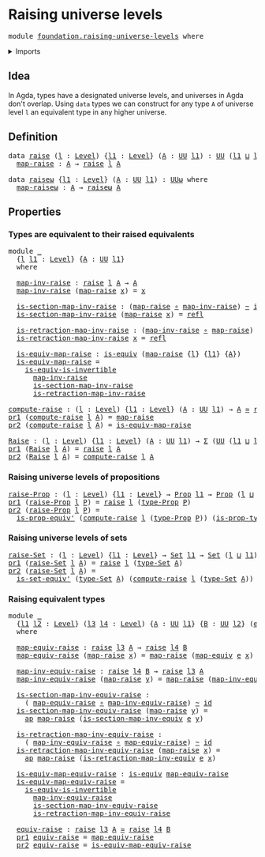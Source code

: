 # Raising universe levels

<pre class="Agda"><a id="36" class="Keyword">module</a> <a id="43" href="foundation.raising-universe-levels.html" class="Module">foundation.raising-universe-levels</a> <a id="78" class="Keyword">where</a>
</pre>
<details><summary>Imports</summary>

<pre class="Agda"><a id="134" class="Keyword">open</a> <a id="139" class="Keyword">import</a> <a id="146" href="foundation.action-on-identifications-functions.html" class="Module">foundation.action-on-identifications-functions</a>
<a id="193" class="Keyword">open</a> <a id="198" class="Keyword">import</a> <a id="205" href="foundation.dependent-pair-types.html" class="Module">foundation.dependent-pair-types</a>
<a id="237" class="Keyword">open</a> <a id="242" class="Keyword">import</a> <a id="249" href="foundation.universe-levels.html" class="Module">foundation.universe-levels</a>

<a id="277" class="Keyword">open</a> <a id="282" class="Keyword">import</a> <a id="289" href="foundation-core.equivalences.html" class="Module">foundation-core.equivalences</a>
<a id="318" class="Keyword">open</a> <a id="323" class="Keyword">import</a> <a id="330" href="foundation-core.function-types.html" class="Module">foundation-core.function-types</a>
<a id="361" class="Keyword">open</a> <a id="366" class="Keyword">import</a> <a id="373" href="foundation-core.homotopies.html" class="Module">foundation-core.homotopies</a>
<a id="400" class="Keyword">open</a> <a id="405" class="Keyword">import</a> <a id="412" href="foundation-core.identity-types.html" class="Module">foundation-core.identity-types</a>
<a id="443" class="Keyword">open</a> <a id="448" class="Keyword">import</a> <a id="455" href="foundation-core.propositions.html" class="Module">foundation-core.propositions</a>
<a id="484" class="Keyword">open</a> <a id="489" class="Keyword">import</a> <a id="496" href="foundation-core.sets.html" class="Module">foundation-core.sets</a>
</pre>
</details>

## Idea

In Agda, types have a designated universe levels, and universes in Agda don't
overlap. Using `data` types we can construct for any type `A` of universe level
`l` an equivalent type in any higher universe.

## Definition

<pre class="Agda"><a id="772" class="Keyword">data</a> <a id="raise"></a><a id="777" href="foundation.raising-universe-levels.html#777" class="Datatype">raise</a> <a id="783" class="Symbol">(</a><a id="784" href="foundation.raising-universe-levels.html#784" class="Bound">l</a> <a id="786" class="Symbol">:</a> <a id="788" href="Agda.Primitive.html#591" class="Postulate">Level</a><a id="793" class="Symbol">)</a> <a id="795" class="Symbol">{</a><a id="796" href="foundation.raising-universe-levels.html#796" class="Bound">l1</a> <a id="799" class="Symbol">:</a> <a id="801" href="Agda.Primitive.html#591" class="Postulate">Level</a><a id="806" class="Symbol">}</a> <a id="808" class="Symbol">(</a><a id="809" href="foundation.raising-universe-levels.html#809" class="Bound">A</a> <a id="811" class="Symbol">:</a> <a id="813" href="Agda.Primitive.html#320" class="Primitive">UU</a> <a id="816" href="foundation.raising-universe-levels.html#796" class="Bound">l1</a><a id="818" class="Symbol">)</a> <a id="820" class="Symbol">:</a> <a id="822" href="Agda.Primitive.html#320" class="Primitive">UU</a> <a id="825" class="Symbol">(</a><a id="826" href="foundation.raising-universe-levels.html#796" class="Bound">l1</a> <a id="829" href="Agda.Primitive.html#804" class="Primitive Operator">⊔</a> <a id="831" href="foundation.raising-universe-levels.html#784" class="Bound">l</a><a id="832" class="Symbol">)</a> <a id="834" class="Keyword">where</a>
  <a id="raise.map-raise"></a><a id="842" href="foundation.raising-universe-levels.html#842" class="InductiveConstructor">map-raise</a> <a id="852" class="Symbol">:</a> <a id="854" href="foundation.raising-universe-levels.html#809" class="Bound">A</a> <a id="856" class="Symbol">→</a> <a id="858" href="foundation.raising-universe-levels.html#777" class="Datatype">raise</a> <a id="864" href="foundation.raising-universe-levels.html#784" class="Bound">l</a> <a id="866" href="foundation.raising-universe-levels.html#809" class="Bound">A</a>

<a id="869" class="Keyword">data</a> <a id="raiseω"></a><a id="874" href="foundation.raising-universe-levels.html#874" class="Datatype">raiseω</a> <a id="881" class="Symbol">{</a><a id="882" href="foundation.raising-universe-levels.html#882" class="Bound">l1</a> <a id="885" class="Symbol">:</a> <a id="887" href="Agda.Primitive.html#591" class="Postulate">Level</a><a id="892" class="Symbol">}</a> <a id="894" class="Symbol">(</a><a id="895" href="foundation.raising-universe-levels.html#895" class="Bound">A</a> <a id="897" class="Symbol">:</a> <a id="899" href="Agda.Primitive.html#320" class="Primitive">UU</a> <a id="902" href="foundation.raising-universe-levels.html#882" class="Bound">l1</a><a id="904" class="Symbol">)</a> <a id="906" class="Symbol">:</a> <a id="908" href="Agda.Primitive.html#375" class="Primitive">UUω</a> <a id="912" class="Keyword">where</a>
  <a id="raiseω.map-raiseω"></a><a id="920" href="foundation.raising-universe-levels.html#920" class="InductiveConstructor">map-raiseω</a> <a id="931" class="Symbol">:</a> <a id="933" href="foundation.raising-universe-levels.html#895" class="Bound">A</a> <a id="935" class="Symbol">→</a> <a id="937" href="foundation.raising-universe-levels.html#874" class="Datatype">raiseω</a> <a id="944" href="foundation.raising-universe-levels.html#895" class="Bound">A</a>
</pre>
## Properties

### Types are equivalent to their raised equivalents

<pre class="Agda"><a id="1028" class="Keyword">module</a> <a id="1035" href="foundation.raising-universe-levels.html#1035" class="Module">_</a>
  <a id="1039" class="Symbol">{</a><a id="1040" href="foundation.raising-universe-levels.html#1040" class="Bound">l</a> <a id="1042" href="foundation.raising-universe-levels.html#1042" class="Bound">l1</a> <a id="1045" class="Symbol">:</a> <a id="1047" href="Agda.Primitive.html#591" class="Postulate">Level</a><a id="1052" class="Symbol">}</a> <a id="1054" class="Symbol">{</a><a id="1055" href="foundation.raising-universe-levels.html#1055" class="Bound">A</a> <a id="1057" class="Symbol">:</a> <a id="1059" href="Agda.Primitive.html#320" class="Primitive">UU</a> <a id="1062" href="foundation.raising-universe-levels.html#1042" class="Bound">l1</a><a id="1064" class="Symbol">}</a>
  <a id="1068" class="Keyword">where</a>

  <a id="1077" href="foundation.raising-universe-levels.html#1077" class="Function">map-inv-raise</a> <a id="1091" class="Symbol">:</a> <a id="1093" href="foundation.raising-universe-levels.html#777" class="Datatype">raise</a> <a id="1099" href="foundation.raising-universe-levels.html#1040" class="Bound">l</a> <a id="1101" href="foundation.raising-universe-levels.html#1055" class="Bound">A</a> <a id="1103" class="Symbol">→</a> <a id="1105" href="foundation.raising-universe-levels.html#1055" class="Bound">A</a>
  <a id="1109" href="foundation.raising-universe-levels.html#1077" class="Function">map-inv-raise</a> <a id="1123" class="Symbol">(</a><a id="1124" href="foundation.raising-universe-levels.html#842" class="InductiveConstructor">map-raise</a> <a id="1134" href="foundation.raising-universe-levels.html#1134" class="Bound">x</a><a id="1135" class="Symbol">)</a> <a id="1137" class="Symbol">=</a> <a id="1139" href="foundation.raising-universe-levels.html#1134" class="Bound">x</a>

  <a id="1144" href="foundation.raising-universe-levels.html#1144" class="Function">is-section-map-inv-raise</a> <a id="1169" class="Symbol">:</a> <a id="1171" class="Symbol">(</a><a id="1172" href="foundation.raising-universe-levels.html#842" class="InductiveConstructor">map-raise</a> <a id="1182" href="foundation-core.function-types.html#455" class="Function Operator">∘</a> <a id="1184" href="foundation.raising-universe-levels.html#1077" class="Function">map-inv-raise</a><a id="1197" class="Symbol">)</a> <a id="1199" href="foundation-core.homotopies.html#2717" class="Function Operator">~</a> <a id="1201" href="foundation-core.function-types.html#307" class="Function">id</a>
  <a id="1206" href="foundation.raising-universe-levels.html#1144" class="Function">is-section-map-inv-raise</a> <a id="1231" class="Symbol">(</a><a id="1232" href="foundation.raising-universe-levels.html#842" class="InductiveConstructor">map-raise</a> <a id="1242" href="foundation.raising-universe-levels.html#1242" class="Bound">x</a><a id="1243" class="Symbol">)</a> <a id="1245" class="Symbol">=</a> <a id="1247" href="foundation-core.identity-types.html#5968" class="InductiveConstructor">refl</a>

  <a id="1255" href="foundation.raising-universe-levels.html#1255" class="Function">is-retraction-map-inv-raise</a> <a id="1283" class="Symbol">:</a> <a id="1285" class="Symbol">(</a><a id="1286" href="foundation.raising-universe-levels.html#1077" class="Function">map-inv-raise</a> <a id="1300" href="foundation-core.function-types.html#455" class="Function Operator">∘</a> <a id="1302" href="foundation.raising-universe-levels.html#842" class="InductiveConstructor">map-raise</a><a id="1311" class="Symbol">)</a> <a id="1313" href="foundation-core.homotopies.html#2717" class="Function Operator">~</a> <a id="1315" href="foundation-core.function-types.html#307" class="Function">id</a>
  <a id="1320" href="foundation.raising-universe-levels.html#1255" class="Function">is-retraction-map-inv-raise</a> <a id="1348" href="foundation.raising-universe-levels.html#1348" class="Bound">x</a> <a id="1350" class="Symbol">=</a> <a id="1352" href="foundation-core.identity-types.html#5968" class="InductiveConstructor">refl</a>

  <a id="1360" href="foundation.raising-universe-levels.html#1360" class="Function">is-equiv-map-raise</a> <a id="1379" class="Symbol">:</a> <a id="1381" href="foundation-core.equivalences.html#1353" class="Function">is-equiv</a> <a id="1390" class="Symbol">(</a><a id="1391" href="foundation.raising-universe-levels.html#842" class="InductiveConstructor">map-raise</a> <a id="1401" class="Symbol">{</a><a id="1402" href="foundation.raising-universe-levels.html#1040" class="Bound">l</a><a id="1403" class="Symbol">}</a> <a id="1405" class="Symbol">{</a><a id="1406" href="foundation.raising-universe-levels.html#1042" class="Bound">l1</a><a id="1408" class="Symbol">}</a> <a id="1410" class="Symbol">{</a><a id="1411" href="foundation.raising-universe-levels.html#1055" class="Bound">A</a><a id="1412" class="Symbol">})</a>
  <a id="1417" href="foundation.raising-universe-levels.html#1360" class="Function">is-equiv-map-raise</a> <a id="1436" class="Symbol">=</a>
    <a id="1442" href="foundation-core.equivalences.html#4422" class="Function">is-equiv-is-invertible</a>
      <a id="1471" href="foundation.raising-universe-levels.html#1077" class="Function">map-inv-raise</a>
      <a id="1491" href="foundation.raising-universe-levels.html#1144" class="Function">is-section-map-inv-raise</a>
      <a id="1522" href="foundation.raising-universe-levels.html#1255" class="Function">is-retraction-map-inv-raise</a>

<a id="compute-raise"></a><a id="1551" href="foundation.raising-universe-levels.html#1551" class="Function">compute-raise</a> <a id="1565" class="Symbol">:</a> <a id="1567" class="Symbol">(</a><a id="1568" href="foundation.raising-universe-levels.html#1568" class="Bound">l</a> <a id="1570" class="Symbol">:</a> <a id="1572" href="Agda.Primitive.html#591" class="Postulate">Level</a><a id="1577" class="Symbol">)</a> <a id="1579" class="Symbol">{</a><a id="1580" href="foundation.raising-universe-levels.html#1580" class="Bound">l1</a> <a id="1583" class="Symbol">:</a> <a id="1585" href="Agda.Primitive.html#591" class="Postulate">Level</a><a id="1590" class="Symbol">}</a> <a id="1592" class="Symbol">(</a><a id="1593" href="foundation.raising-universe-levels.html#1593" class="Bound">A</a> <a id="1595" class="Symbol">:</a> <a id="1597" href="Agda.Primitive.html#320" class="Primitive">UU</a> <a id="1600" href="foundation.raising-universe-levels.html#1580" class="Bound">l1</a><a id="1602" class="Symbol">)</a> <a id="1604" class="Symbol">→</a> <a id="1606" href="foundation.raising-universe-levels.html#1593" class="Bound">A</a> <a id="1608" href="foundation-core.equivalences.html#1440" class="Function Operator">≃</a> <a id="1610" href="foundation.raising-universe-levels.html#777" class="Datatype">raise</a> <a id="1616" href="foundation.raising-universe-levels.html#1568" class="Bound">l</a> <a id="1618" href="foundation.raising-universe-levels.html#1593" class="Bound">A</a>
<a id="1620" href="foundation.dependent-pair-types.html#603" class="Field">pr1</a> <a id="1624" class="Symbol">(</a><a id="1625" href="foundation.raising-universe-levels.html#1551" class="Function">compute-raise</a> <a id="1639" href="foundation.raising-universe-levels.html#1639" class="Bound">l</a> <a id="1641" href="foundation.raising-universe-levels.html#1641" class="Bound">A</a><a id="1642" class="Symbol">)</a> <a id="1644" class="Symbol">=</a> <a id="1646" href="foundation.raising-universe-levels.html#842" class="InductiveConstructor">map-raise</a>
<a id="1656" href="foundation.dependent-pair-types.html#615" class="Field">pr2</a> <a id="1660" class="Symbol">(</a><a id="1661" href="foundation.raising-universe-levels.html#1551" class="Function">compute-raise</a> <a id="1675" href="foundation.raising-universe-levels.html#1675" class="Bound">l</a> <a id="1677" href="foundation.raising-universe-levels.html#1677" class="Bound">A</a><a id="1678" class="Symbol">)</a> <a id="1680" class="Symbol">=</a> <a id="1682" href="foundation.raising-universe-levels.html#1360" class="Function">is-equiv-map-raise</a>

<a id="Raise"></a><a id="1702" href="foundation.raising-universe-levels.html#1702" class="Function">Raise</a> <a id="1708" class="Symbol">:</a> <a id="1710" class="Symbol">(</a><a id="1711" href="foundation.raising-universe-levels.html#1711" class="Bound">l</a> <a id="1713" class="Symbol">:</a> <a id="1715" href="Agda.Primitive.html#591" class="Postulate">Level</a><a id="1720" class="Symbol">)</a> <a id="1722" class="Symbol">{</a><a id="1723" href="foundation.raising-universe-levels.html#1723" class="Bound">l1</a> <a id="1726" class="Symbol">:</a> <a id="1728" href="Agda.Primitive.html#591" class="Postulate">Level</a><a id="1733" class="Symbol">}</a> <a id="1735" class="Symbol">(</a><a id="1736" href="foundation.raising-universe-levels.html#1736" class="Bound">A</a> <a id="1738" class="Symbol">:</a> <a id="1740" href="Agda.Primitive.html#320" class="Primitive">UU</a> <a id="1743" href="foundation.raising-universe-levels.html#1723" class="Bound">l1</a><a id="1745" class="Symbol">)</a> <a id="1747" class="Symbol">→</a> <a id="1749" href="foundation.dependent-pair-types.html#505" class="Record">Σ</a> <a id="1751" class="Symbol">(</a><a id="1752" href="Agda.Primitive.html#320" class="Primitive">UU</a> <a id="1755" class="Symbol">(</a><a id="1756" href="foundation.raising-universe-levels.html#1723" class="Bound">l1</a> <a id="1759" href="Agda.Primitive.html#804" class="Primitive Operator">⊔</a> <a id="1761" href="foundation.raising-universe-levels.html#1711" class="Bound">l</a><a id="1762" class="Symbol">))</a> <a id="1765" class="Symbol">(λ</a> <a id="1768" href="foundation.raising-universe-levels.html#1768" class="Bound">X</a> <a id="1770" class="Symbol">→</a> <a id="1772" href="foundation.raising-universe-levels.html#1736" class="Bound">A</a> <a id="1774" href="foundation-core.equivalences.html#1440" class="Function Operator">≃</a> <a id="1776" href="foundation.raising-universe-levels.html#1768" class="Bound">X</a><a id="1777" class="Symbol">)</a>
<a id="1779" href="foundation.dependent-pair-types.html#603" class="Field">pr1</a> <a id="1783" class="Symbol">(</a><a id="1784" href="foundation.raising-universe-levels.html#1702" class="Function">Raise</a> <a id="1790" href="foundation.raising-universe-levels.html#1790" class="Bound">l</a> <a id="1792" href="foundation.raising-universe-levels.html#1792" class="Bound">A</a><a id="1793" class="Symbol">)</a> <a id="1795" class="Symbol">=</a> <a id="1797" href="foundation.raising-universe-levels.html#777" class="Datatype">raise</a> <a id="1803" href="foundation.raising-universe-levels.html#1790" class="Bound">l</a> <a id="1805" href="foundation.raising-universe-levels.html#1792" class="Bound">A</a>
<a id="1807" href="foundation.dependent-pair-types.html#615" class="Field">pr2</a> <a id="1811" class="Symbol">(</a><a id="1812" href="foundation.raising-universe-levels.html#1702" class="Function">Raise</a> <a id="1818" href="foundation.raising-universe-levels.html#1818" class="Bound">l</a> <a id="1820" href="foundation.raising-universe-levels.html#1820" class="Bound">A</a><a id="1821" class="Symbol">)</a> <a id="1823" class="Symbol">=</a> <a id="1825" href="foundation.raising-universe-levels.html#1551" class="Function">compute-raise</a> <a id="1839" href="foundation.raising-universe-levels.html#1818" class="Bound">l</a> <a id="1841" href="foundation.raising-universe-levels.html#1820" class="Bound">A</a>
</pre>
### Raising universe levels of propositions

<pre class="Agda"><a id="raise-Prop"></a><a id="1901" href="foundation.raising-universe-levels.html#1901" class="Function">raise-Prop</a> <a id="1912" class="Symbol">:</a> <a id="1914" class="Symbol">(</a><a id="1915" href="foundation.raising-universe-levels.html#1915" class="Bound">l</a> <a id="1917" class="Symbol">:</a> <a id="1919" href="Agda.Primitive.html#591" class="Postulate">Level</a><a id="1924" class="Symbol">)</a> <a id="1926" class="Symbol">{</a><a id="1927" href="foundation.raising-universe-levels.html#1927" class="Bound">l1</a> <a id="1930" class="Symbol">:</a> <a id="1932" href="Agda.Primitive.html#591" class="Postulate">Level</a><a id="1937" class="Symbol">}</a> <a id="1939" class="Symbol">→</a> <a id="1941" href="foundation-core.propositions.html#949" class="Function">Prop</a> <a id="1946" href="foundation.raising-universe-levels.html#1927" class="Bound">l1</a> <a id="1949" class="Symbol">→</a> <a id="1951" href="foundation-core.propositions.html#949" class="Function">Prop</a> <a id="1956" class="Symbol">(</a><a id="1957" href="foundation.raising-universe-levels.html#1915" class="Bound">l</a> <a id="1959" href="Agda.Primitive.html#804" class="Primitive Operator">⊔</a> <a id="1961" href="foundation.raising-universe-levels.html#1927" class="Bound">l1</a><a id="1963" class="Symbol">)</a>
<a id="1965" href="foundation.dependent-pair-types.html#603" class="Field">pr1</a> <a id="1969" class="Symbol">(</a><a id="1970" href="foundation.raising-universe-levels.html#1901" class="Function">raise-Prop</a> <a id="1981" href="foundation.raising-universe-levels.html#1981" class="Bound">l</a> <a id="1983" href="foundation.raising-universe-levels.html#1983" class="Bound">P</a><a id="1984" class="Symbol">)</a> <a id="1986" class="Symbol">=</a> <a id="1988" href="foundation.raising-universe-levels.html#777" class="Datatype">raise</a> <a id="1994" href="foundation.raising-universe-levels.html#1981" class="Bound">l</a> <a id="1996" class="Symbol">(</a><a id="1997" href="foundation-core.propositions.html#1045" class="Function">type-Prop</a> <a id="2007" href="foundation.raising-universe-levels.html#1983" class="Bound">P</a><a id="2008" class="Symbol">)</a>
<a id="2010" href="foundation.dependent-pair-types.html#615" class="Field">pr2</a> <a id="2014" class="Symbol">(</a><a id="2015" href="foundation.raising-universe-levels.html#1901" class="Function">raise-Prop</a> <a id="2026" href="foundation.raising-universe-levels.html#2026" class="Bound">l</a> <a id="2028" href="foundation.raising-universe-levels.html#2028" class="Bound">P</a><a id="2029" class="Symbol">)</a> <a id="2031" class="Symbol">=</a>
  <a id="2035" href="foundation-core.propositions.html#4426" class="Function">is-prop-equiv&#39;</a> <a id="2050" class="Symbol">(</a><a id="2051" href="foundation.raising-universe-levels.html#1551" class="Function">compute-raise</a> <a id="2065" href="foundation.raising-universe-levels.html#2026" class="Bound">l</a> <a id="2067" class="Symbol">(</a><a id="2068" href="foundation-core.propositions.html#1045" class="Function">type-Prop</a> <a id="2078" href="foundation.raising-universe-levels.html#2028" class="Bound">P</a><a id="2079" class="Symbol">))</a> <a id="2082" class="Symbol">(</a><a id="2083" href="foundation-core.propositions.html#1109" class="Function">is-prop-type-Prop</a> <a id="2101" href="foundation.raising-universe-levels.html#2028" class="Bound">P</a><a id="2102" class="Symbol">)</a>
</pre>
### Raising universe levels of sets

<pre class="Agda"><a id="raise-Set"></a><a id="2154" href="foundation.raising-universe-levels.html#2154" class="Function">raise-Set</a> <a id="2164" class="Symbol">:</a> <a id="2166" class="Symbol">(</a><a id="2167" href="foundation.raising-universe-levels.html#2167" class="Bound">l</a> <a id="2169" class="Symbol">:</a> <a id="2171" href="Agda.Primitive.html#591" class="Postulate">Level</a><a id="2176" class="Symbol">)</a> <a id="2178" class="Symbol">{</a><a id="2179" href="foundation.raising-universe-levels.html#2179" class="Bound">l1</a> <a id="2182" class="Symbol">:</a> <a id="2184" href="Agda.Primitive.html#591" class="Postulate">Level</a><a id="2189" class="Symbol">}</a> <a id="2191" class="Symbol">→</a> <a id="2193" href="foundation-core.sets.html#689" class="Function">Set</a> <a id="2197" href="foundation.raising-universe-levels.html#2179" class="Bound">l1</a> <a id="2200" class="Symbol">→</a> <a id="2202" href="foundation-core.sets.html#689" class="Function">Set</a> <a id="2206" class="Symbol">(</a><a id="2207" href="foundation.raising-universe-levels.html#2167" class="Bound">l</a> <a id="2209" href="Agda.Primitive.html#804" class="Primitive Operator">⊔</a> <a id="2211" href="foundation.raising-universe-levels.html#2179" class="Bound">l1</a><a id="2213" class="Symbol">)</a>
<a id="2215" href="foundation.dependent-pair-types.html#603" class="Field">pr1</a> <a id="2219" class="Symbol">(</a><a id="2220" href="foundation.raising-universe-levels.html#2154" class="Function">raise-Set</a> <a id="2230" href="foundation.raising-universe-levels.html#2230" class="Bound">l</a> <a id="2232" href="foundation.raising-universe-levels.html#2232" class="Bound">A</a><a id="2233" class="Symbol">)</a> <a id="2235" class="Symbol">=</a> <a id="2237" href="foundation.raising-universe-levels.html#777" class="Datatype">raise</a> <a id="2243" href="foundation.raising-universe-levels.html#2230" class="Bound">l</a> <a id="2245" class="Symbol">(</a><a id="2246" href="foundation-core.sets.html#792" class="Function">type-Set</a> <a id="2255" href="foundation.raising-universe-levels.html#2232" class="Bound">A</a><a id="2256" class="Symbol">)</a>
<a id="2258" href="foundation.dependent-pair-types.html#615" class="Field">pr2</a> <a id="2262" class="Symbol">(</a><a id="2263" href="foundation.raising-universe-levels.html#2154" class="Function">raise-Set</a> <a id="2273" href="foundation.raising-universe-levels.html#2273" class="Bound">l</a> <a id="2275" href="foundation.raising-universe-levels.html#2275" class="Bound">A</a><a id="2276" class="Symbol">)</a> <a id="2278" class="Symbol">=</a>
  <a id="2282" href="foundation-core.sets.html#3224" class="Function">is-set-equiv&#39;</a> <a id="2296" class="Symbol">(</a><a id="2297" href="foundation-core.sets.html#792" class="Function">type-Set</a> <a id="2306" href="foundation.raising-universe-levels.html#2275" class="Bound">A</a><a id="2307" class="Symbol">)</a> <a id="2309" class="Symbol">(</a><a id="2310" href="foundation.raising-universe-levels.html#1551" class="Function">compute-raise</a> <a id="2324" href="foundation.raising-universe-levels.html#2273" class="Bound">l</a> <a id="2326" class="Symbol">(</a><a id="2327" href="foundation-core.sets.html#792" class="Function">type-Set</a> <a id="2336" href="foundation.raising-universe-levels.html#2275" class="Bound">A</a><a id="2337" class="Symbol">))</a> <a id="2340" class="Symbol">(</a><a id="2341" href="foundation-core.sets.html#843" class="Function">is-set-type-Set</a> <a id="2357" href="foundation.raising-universe-levels.html#2275" class="Bound">A</a><a id="2358" class="Symbol">)</a>
</pre>
### Raising equivalent types

<pre class="Agda"><a id="2403" class="Keyword">module</a> <a id="2410" href="foundation.raising-universe-levels.html#2410" class="Module">_</a>
  <a id="2414" class="Symbol">{</a><a id="2415" href="foundation.raising-universe-levels.html#2415" class="Bound">l1</a> <a id="2418" href="foundation.raising-universe-levels.html#2418" class="Bound">l2</a> <a id="2421" class="Symbol">:</a> <a id="2423" href="Agda.Primitive.html#591" class="Postulate">Level</a><a id="2428" class="Symbol">}</a> <a id="2430" class="Symbol">(</a><a id="2431" href="foundation.raising-universe-levels.html#2431" class="Bound">l3</a> <a id="2434" href="foundation.raising-universe-levels.html#2434" class="Bound">l4</a> <a id="2437" class="Symbol">:</a> <a id="2439" href="Agda.Primitive.html#591" class="Postulate">Level</a><a id="2444" class="Symbol">)</a> <a id="2446" class="Symbol">{</a><a id="2447" href="foundation.raising-universe-levels.html#2447" class="Bound">A</a> <a id="2449" class="Symbol">:</a> <a id="2451" href="Agda.Primitive.html#320" class="Primitive">UU</a> <a id="2454" href="foundation.raising-universe-levels.html#2415" class="Bound">l1</a><a id="2456" class="Symbol">}</a> <a id="2458" class="Symbol">{</a><a id="2459" href="foundation.raising-universe-levels.html#2459" class="Bound">B</a> <a id="2461" class="Symbol">:</a> <a id="2463" href="Agda.Primitive.html#320" class="Primitive">UU</a> <a id="2466" href="foundation.raising-universe-levels.html#2418" class="Bound">l2</a><a id="2468" class="Symbol">}</a> <a id="2470" class="Symbol">(</a><a id="2471" href="foundation.raising-universe-levels.html#2471" class="Bound">e</a> <a id="2473" class="Symbol">:</a> <a id="2475" href="foundation.raising-universe-levels.html#2447" class="Bound">A</a> <a id="2477" href="foundation-core.equivalences.html#1440" class="Function Operator">≃</a> <a id="2479" href="foundation.raising-universe-levels.html#2459" class="Bound">B</a><a id="2480" class="Symbol">)</a>
  <a id="2484" class="Keyword">where</a>

  <a id="2493" href="foundation.raising-universe-levels.html#2493" class="Function">map-equiv-raise</a> <a id="2509" class="Symbol">:</a> <a id="2511" href="foundation.raising-universe-levels.html#777" class="Datatype">raise</a> <a id="2517" href="foundation.raising-universe-levels.html#2431" class="Bound">l3</a> <a id="2520" href="foundation.raising-universe-levels.html#2447" class="Bound">A</a> <a id="2522" class="Symbol">→</a> <a id="2524" href="foundation.raising-universe-levels.html#777" class="Datatype">raise</a> <a id="2530" href="foundation.raising-universe-levels.html#2434" class="Bound">l4</a> <a id="2533" href="foundation.raising-universe-levels.html#2459" class="Bound">B</a>
  <a id="2537" href="foundation.raising-universe-levels.html#2493" class="Function">map-equiv-raise</a> <a id="2553" class="Symbol">(</a><a id="2554" href="foundation.raising-universe-levels.html#842" class="InductiveConstructor">map-raise</a> <a id="2564" href="foundation.raising-universe-levels.html#2564" class="Bound">x</a><a id="2565" class="Symbol">)</a> <a id="2567" class="Symbol">=</a> <a id="2569" href="foundation.raising-universe-levels.html#842" class="InductiveConstructor">map-raise</a> <a id="2579" class="Symbol">(</a><a id="2580" href="foundation-core.equivalences.html#2345" class="Function">map-equiv</a> <a id="2590" href="foundation.raising-universe-levels.html#2471" class="Bound">e</a> <a id="2592" href="foundation.raising-universe-levels.html#2564" class="Bound">x</a><a id="2593" class="Symbol">)</a>

  <a id="2598" href="foundation.raising-universe-levels.html#2598" class="Function">map-inv-equiv-raise</a> <a id="2618" class="Symbol">:</a> <a id="2620" href="foundation.raising-universe-levels.html#777" class="Datatype">raise</a> <a id="2626" href="foundation.raising-universe-levels.html#2434" class="Bound">l4</a> <a id="2629" href="foundation.raising-universe-levels.html#2459" class="Bound">B</a> <a id="2631" class="Symbol">→</a> <a id="2633" href="foundation.raising-universe-levels.html#777" class="Datatype">raise</a> <a id="2639" href="foundation.raising-universe-levels.html#2431" class="Bound">l3</a> <a id="2642" href="foundation.raising-universe-levels.html#2447" class="Bound">A</a>
  <a id="2646" href="foundation.raising-universe-levels.html#2598" class="Function">map-inv-equiv-raise</a> <a id="2666" class="Symbol">(</a><a id="2667" href="foundation.raising-universe-levels.html#842" class="InductiveConstructor">map-raise</a> <a id="2677" href="foundation.raising-universe-levels.html#2677" class="Bound">y</a><a id="2678" class="Symbol">)</a> <a id="2680" class="Symbol">=</a> <a id="2682" href="foundation.raising-universe-levels.html#842" class="InductiveConstructor">map-raise</a> <a id="2692" class="Symbol">(</a><a id="2693" href="foundation-core.equivalences.html#6528" class="Function">map-inv-equiv</a> <a id="2707" href="foundation.raising-universe-levels.html#2471" class="Bound">e</a> <a id="2709" href="foundation.raising-universe-levels.html#2677" class="Bound">y</a><a id="2710" class="Symbol">)</a>

  <a id="2715" href="foundation.raising-universe-levels.html#2715" class="Function">is-section-map-inv-equiv-raise</a> <a id="2746" class="Symbol">:</a>
    <a id="2752" class="Symbol">(</a> <a id="2754" href="foundation.raising-universe-levels.html#2493" class="Function">map-equiv-raise</a> <a id="2770" href="foundation-core.function-types.html#455" class="Function Operator">∘</a> <a id="2772" href="foundation.raising-universe-levels.html#2598" class="Function">map-inv-equiv-raise</a><a id="2791" class="Symbol">)</a> <a id="2793" href="foundation-core.homotopies.html#2717" class="Function Operator">~</a> <a id="2795" href="foundation-core.function-types.html#307" class="Function">id</a>
  <a id="2800" href="foundation.raising-universe-levels.html#2715" class="Function">is-section-map-inv-equiv-raise</a> <a id="2831" class="Symbol">(</a><a id="2832" href="foundation.raising-universe-levels.html#842" class="InductiveConstructor">map-raise</a> <a id="2842" href="foundation.raising-universe-levels.html#2842" class="Bound">y</a><a id="2843" class="Symbol">)</a> <a id="2845" class="Symbol">=</a>
    <a id="2851" href="foundation.action-on-identifications-functions.html#790" class="Function">ap</a> <a id="2854" href="foundation.raising-universe-levels.html#842" class="InductiveConstructor">map-raise</a> <a id="2864" class="Symbol">(</a><a id="2865" href="foundation-core.equivalences.html#6611" class="Function">is-section-map-inv-equiv</a> <a id="2890" href="foundation.raising-universe-levels.html#2471" class="Bound">e</a> <a id="2892" href="foundation.raising-universe-levels.html#2842" class="Bound">y</a><a id="2893" class="Symbol">)</a>

  <a id="2898" href="foundation.raising-universe-levels.html#2898" class="Function">is-retraction-map-inv-equiv-raise</a> <a id="2932" class="Symbol">:</a>
    <a id="2938" class="Symbol">(</a> <a id="2940" href="foundation.raising-universe-levels.html#2598" class="Function">map-inv-equiv-raise</a> <a id="2960" href="foundation-core.function-types.html#455" class="Function Operator">∘</a> <a id="2962" href="foundation.raising-universe-levels.html#2493" class="Function">map-equiv-raise</a><a id="2977" class="Symbol">)</a> <a id="2979" href="foundation-core.homotopies.html#2717" class="Function Operator">~</a> <a id="2981" href="foundation-core.function-types.html#307" class="Function">id</a>
  <a id="2986" href="foundation.raising-universe-levels.html#2898" class="Function">is-retraction-map-inv-equiv-raise</a> <a id="3020" class="Symbol">(</a><a id="3021" href="foundation.raising-universe-levels.html#842" class="InductiveConstructor">map-raise</a> <a id="3031" href="foundation.raising-universe-levels.html#3031" class="Bound">x</a><a id="3032" class="Symbol">)</a> <a id="3034" class="Symbol">=</a>
    <a id="3040" href="foundation.action-on-identifications-functions.html#790" class="Function">ap</a> <a id="3043" href="foundation.raising-universe-levels.html#842" class="InductiveConstructor">map-raise</a> <a id="3053" class="Symbol">(</a><a id="3054" href="foundation-core.equivalences.html#6758" class="Function">is-retraction-map-inv-equiv</a> <a id="3082" href="foundation.raising-universe-levels.html#2471" class="Bound">e</a> <a id="3084" href="foundation.raising-universe-levels.html#3031" class="Bound">x</a><a id="3085" class="Symbol">)</a>

  <a id="3090" href="foundation.raising-universe-levels.html#3090" class="Function">is-equiv-map-equiv-raise</a> <a id="3115" class="Symbol">:</a> <a id="3117" href="foundation-core.equivalences.html#1353" class="Function">is-equiv</a> <a id="3126" href="foundation.raising-universe-levels.html#2493" class="Function">map-equiv-raise</a>
  <a id="3144" href="foundation.raising-universe-levels.html#3090" class="Function">is-equiv-map-equiv-raise</a> <a id="3169" class="Symbol">=</a>
    <a id="3175" href="foundation-core.equivalences.html#4422" class="Function">is-equiv-is-invertible</a>
      <a id="3204" href="foundation.raising-universe-levels.html#2598" class="Function">map-inv-equiv-raise</a>
      <a id="3230" href="foundation.raising-universe-levels.html#2715" class="Function">is-section-map-inv-equiv-raise</a>
      <a id="3267" href="foundation.raising-universe-levels.html#2898" class="Function">is-retraction-map-inv-equiv-raise</a>

  <a id="3304" href="foundation.raising-universe-levels.html#3304" class="Function">equiv-raise</a> <a id="3316" class="Symbol">:</a> <a id="3318" href="foundation.raising-universe-levels.html#777" class="Datatype">raise</a> <a id="3324" href="foundation.raising-universe-levels.html#2431" class="Bound">l3</a> <a id="3327" href="foundation.raising-universe-levels.html#2447" class="Bound">A</a> <a id="3329" href="foundation-core.equivalences.html#1440" class="Function Operator">≃</a> <a id="3331" href="foundation.raising-universe-levels.html#777" class="Datatype">raise</a> <a id="3337" href="foundation.raising-universe-levels.html#2434" class="Bound">l4</a> <a id="3340" href="foundation.raising-universe-levels.html#2459" class="Bound">B</a>
  <a id="3344" href="foundation.dependent-pair-types.html#603" class="Field">pr1</a> <a id="3348" href="foundation.raising-universe-levels.html#3304" class="Function">equiv-raise</a> <a id="3360" class="Symbol">=</a> <a id="3362" href="foundation.raising-universe-levels.html#2493" class="Function">map-equiv-raise</a>
  <a id="3380" href="foundation.dependent-pair-types.html#615" class="Field">pr2</a> <a id="3384" href="foundation.raising-universe-levels.html#3304" class="Function">equiv-raise</a> <a id="3396" class="Symbol">=</a> <a id="3398" href="foundation.raising-universe-levels.html#3090" class="Function">is-equiv-map-equiv-raise</a>
</pre>